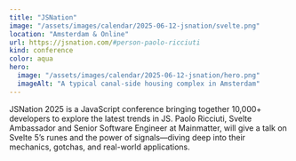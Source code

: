 ```yaml
---
title: "JSNation"
image: "/assets/images/calendar/2025-06-12-jsnation/svelte.png"
location: "Amsterdam & Online"
url: https://jsnation.com/#person-paolo-ricciuti
kind: conference
color: aqua
hero:
  image: "/assets/images/calendar/2025-06-12-jsnation/hero.png"
  imageAlt: "A typical canal-side housing complex in Amsterdam"
---
```


JSNation 2025 is a JavaScript conference bringing together 10,000+ developers to explore the latest trends in JS. Paolo Ricciuti, Svelte Ambassador and Senior Software Engineer at Mainmatter, will give a talk on Svelte 5’s runes and the power of signals—diving deep into their mechanics, gotchas, and real-world applications.